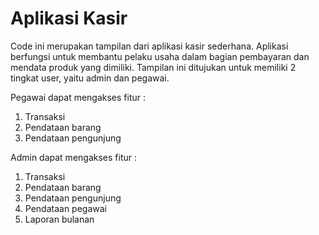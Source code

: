 # Aplikasi Kasir

Code ini merupakan tampilan dari aplikasi kasir sederhana. Aplikasi berfungsi untuk membantu pelaku usaha dalam bagian pembayaran dan mendata produk yang dimiliki.
Tampilan ini ditujukan untuk memiliki 2 tingkat user, yaitu admin dan pegawai.

Pegawai dapat mengakses fitur :

1.  Transaksi
2.  Pendataan barang
3.  Pendataan pengunjung

Admin dapat mengakses fitur :

1.  Transaksi
2.  Pendataan barang
3.  Pendataan pengunjung
4.  Pendataan pegawai
5.  Laporan bulanan

